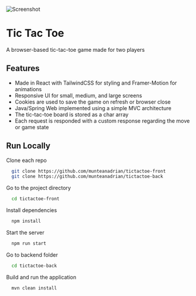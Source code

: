 
![Screenshot](https://i.imgur.com/jEkxmBq.png)


# Tic Tac Toe

A browser-based tic-tac-toe game made for two players


## Features

- Made in React with TailwindCSS for styling and Framer-Motion for animations
- Responsive UI for small, medium, and large screens
- Cookies are used to save the game on refresh or browser close
- Java/Spring Web implemented using a simple MVC architecture
- The tic-tac-toe board is stored as a char array
- Each request is responded with a custom response regarding the move or game state
## Run Locally

Clone each repo

```bash
  git clone https://github.com/munteanadrian/tictactoe-front
  git clone https://github.com/munteanadrian/tictactoe-back
```

Go to the project directory

```bash
  cd tictactoe-front
```

Install dependencies

```bash
  npm install
```

Start the server

```bash
  npm run start
```

Go to backend folder

```bash
  cd tictactoe-back
```

Build and run the application

```bash
  mvn clean install
```

